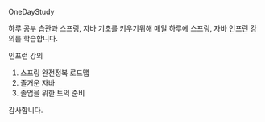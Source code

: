 OneDayStudy

하루 공부 습관과 스프링, 자바 기초를 키우기위해 매일 하루에 스프링, 자바 인프런 강의를 학습합니다. 

인프런 강의

1. 스프링 완전정복 로드맵
2. 즐거운 자바
3. 졸업을 위한 토익 준비 

감사합니다.
